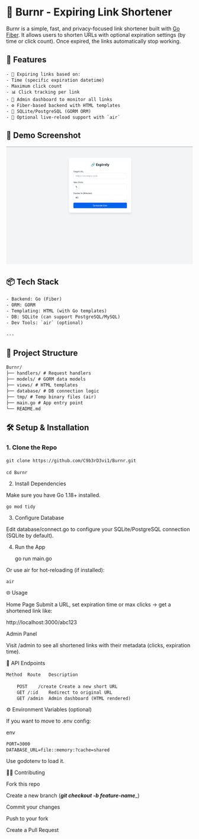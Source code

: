 # 🔗 Burnr - Expiring Link Shortener

Burnr is a simple, fast, and privacy-focused link shortener built with [Go Fiber](https://gofiber.io/). It allows users to shorten URLs with optional expiration settings (by time or click count). Once expired, the links automatically stop working.

## 🚀 Features

    - 🔐 Expiring links based on:
    - Time (specific expiration datetime)
    - Maximum click count
    - 📊 Click tracking per link
    - 🧠 Admin dashboard to monitor all links
    - ⚙️ Fiber-based backend with HTML templates
    - 💾 SQLite/PostgreSQL (GORM ORM)
    - 🔁 Optional live-reload support with `air`

## 📸 Demo Screenshot

![Demo](./images/index.png)

## 📦 Tech Stack

    - Backend: Go (Fiber)
    - ORM: GORM
    - Templating: HTML (with Go templates)
    - DB: SQLite (can support PostgreSQL/MySQL)
    - Dev Tools: `air` (optional)

    ---

## 📂 Project Structure

    Burnr/
    ├── handlers/ # Request handlers
    ├── models/ # GORM data models
    ├── views/ # HTML templates
    ├── database/ # DB connection logic
    ├── tmp/ # Temp binary files (air)
    ├── main.go # App entry point
    └── README.md


## 🛠️ Setup & Installation

### 1. Clone the Repo


    git clone https://github.com/C9b3rD3vi1/Burnr.git

    cd Burnr

2. Install Dependencies

Make sure you have Go 1.18+ installed.

    go mod tidy

3. Configure Database

Edit database/connect.go to configure your SQLite/PostgreSQL connection (SQLite by default).

4. Run the App

    go run main.go

Or use air for hot-reloading (if installed):

    air

🌐 Usage

Home Page
Submit a URL, set expiration time or max clicks → get a shortened link like:


http://localhost:3000/abc123

Admin Panel

Visit /admin to see all shortened links with their metadata (clicks, expiration time).

🧪 API Endpoints

    Method	Route	Description

        POST	/create	Create a new short URL
        GET	/:id	Redirect to original URL
        GET	/admin	Admin dashboard (HTML rendered)


⚙️ Environment Variables (optional)

If you want to move to .env config:

env

    PORT=3000
    DATABASE_URL=file::memory:?cache=shared

Use godotenv to load it.


🧑‍💻 Contributing

Fork this repo

Create a new branch (***git checkout -b feature-name***_)

Commit your changes

Push to your fork

Create a Pull Request
